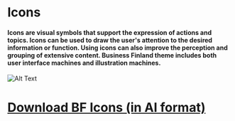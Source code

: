 # Icons

#### Icons are visual symbols that support the expression of actions and topics. Icons can be used to draw the user's attention to the desired information or function. Using icons can also improve the perception and grouping of extensive content. Business Finland theme includes both user interface machines and illustration machines.


[](/images/BF-First-Icons_2020.png)
 ![Alt Text](https://github.com/lianadalia/BF-design-system/blob/patch-1/assets/images/BF-First-Icons_2020.png?raw=true)

# [Download BF Icons (in AI format)](https://github.com/lianadalia/BF-design-system/blob/patch-1/assets/images/BF-Icons_2020-ALL.ai?raw=true)
